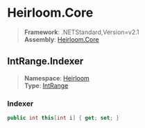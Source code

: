 # Heirloom.Core

> **Framework**: .NETStandard,Version=v2.1  
> **Assembly**: [Heirloom.Core][0]  

## IntRange.Indexer

> **Namespace**: [Heirloom][0]  
> **Type**: [IntRange][1]  

### Indexer

```cs
public int this[int i] { get; set; }
```

[0]: ../../../Heirloom.Core.md
[1]: ../IntRange.md
